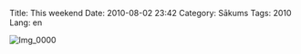 Title: This weekend
Date: 2010-08-02 23:42
Category: Sākums
Tags: 2010
Lang: en

![Img_0000][1]

  [1]: /images/BEvazClFBfJbfhrfGhAchDoHmArnnpbqhprkfnIInBahkzGyBmjpFrtqAacH_IMG_0000.jpg.scaled696.jpg
  [2]: /images/BEvazClFBfJbfhrfGhAchDoHmArnnpbqhprkfnIInBahkzGyBmjpFrtqAacH_IMG_0000.jpg.scaled1000.jpg
